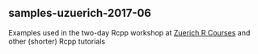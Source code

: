 ## samples-uzuerich-2017-06

Examples used in the two-day Rcpp workshop at [Zuerich R Courses](http://www.zhrcourses.uzh.ch/en/programm/hpc-with-cplusplus.html)
and other (shorter) Rcpp tutorials
